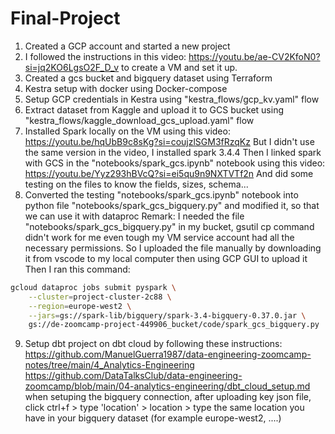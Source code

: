 # Final-Project

1) Created a GCP account and started a new project
2) I followed the instructions in this video: https://youtu.be/ae-CV2KfoN0?si=jq2KO6LgsO2F_D_v to create a VM and set it up. 
3) Created a gcs bucket and bigquery dataset using Terraform 
4) Kestra setup with docker using Docker-compose
5) Setup GCP credentials in Kestra using "kestra_flows/gcp_kv.yaml" flow
6) Extract dataset from Kaggle and upload it to GCS bucket using "kestra_flows/kaggle_download_gcs_upload.yaml" flow
7) Installed Spark locally on the VM using this video: https://youtu.be/hqUbB9c8sKg?si=coujzlSGM3fRzqKz
But I didn't use the same version in the video, I installed spark 3.4.4
Then I linked spark with GCS in the "notebooks/spark_gcs.ipynb" notebook using this video: https://youtu.be/Yyz293hBVcQ?si=ei5qu9n9NXTVTf2n 
And did some testing on the files to know the fields, sizes, schema...
8) Converted the testing "notebooks/spark_gcs.ipynb" notebook into python file "notebooks/spark_gcs_bigquery.py" and modified it, 
so that we can use it with dataproc
Remark: I needed the file "notebooks/spark_gcs_bigquery.py" in my bucket, gsutil cp command didn't work for me even tough my VM service account
had all the necessary permissions.
So I uploaded the file manually by downloading it from vscode to my local computer then using GCP GUI to upload it
Then I ran this command:
```bash
gcloud dataproc jobs submit pyspark \
    --cluster=project-cluster-2c88 \
    --region=europe-west2 \
    --jars=gs://spark-lib/bigquery/spark-3.4-bigquery-0.37.0.jar \
    gs://de-zoomcamp-project-449906_bucket/code/spark_gcs_bigquery.py
```
9) Setup dbt project on dbt cloud by following these instructions:      
https://github.com/ManuelGuerra1987/data-engineering-zoomcamp-notes/tree/main/4_Analytics-Engineering  
https://github.com/DataTalksClub/data-engineering-zoomcamp/blob/main/04-analytics-engineering/dbt_cloud_setup.md  
when setuping the bigquery connection, after uploading key json file, click ctrl+f > type 'location' > location >
type the same location you have in your bigquery dataset (for example europe-west2, ....)
